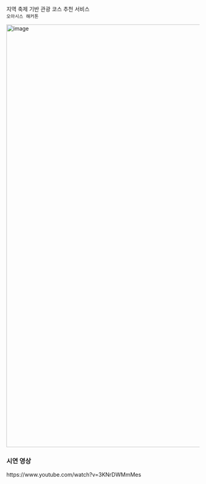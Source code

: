 지역 축제 기반 관광 코스 추천 서비스   
`오아시스 해커톤`

<img width="1104" alt="image" src="https://user-images.githubusercontent.com/78211281/224064646-b7866485-f64d-449c-8786-8f8fcf537a75.png">

<h3> 시연 영상 </h3>
https://www.youtube.com/watch?v=3KNrDWMmMes
